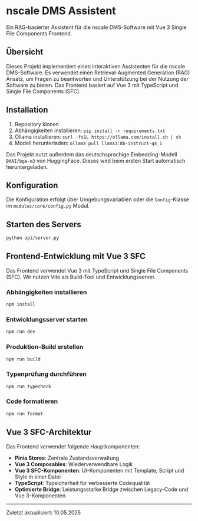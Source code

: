 # nscale DMS Assistent

Ein RAG-basierter Assistent für die nscale DMS-Software mit Vue 3 Single File Components Frontend.

## Übersicht

Dieses Projekt implementiert einen interaktiven Assistenten für die nscale DMS-Software. Es verwendet einen Retrieval-Augmented Generation (RAG) Ansatz, um Fragen zu beantworten und Unterstützung bei der Nutzung der Software zu bieten. Das Frontend basiert auf Vue 3 mit TypeScript und Single File Components (SFC).

## Installation

1. Repository klonen  
2. Abhängigkeiten installieren: `pip install -r requirements.txt`  
3. Ollama installieren: `curl -fsSL https://ollama.com/install.sh | sh`  
4. Modell herunterladen: `ollama pull llama3:8b-instruct-q4_1`  

Das Projekt nutzt außerdem das deutschsprachige Embedding-Modell `BAAI/bge-m3` von HuggingFace. Dieses wird beim ersten Start automatisch heruntergeladen.

## Konfiguration

Die Konfiguration erfolgt über Umgebungsvariablen oder die `Config`-Klasse im `modules/core/config.py` Modul.

## Starten des Servers

```bash
python api/server.py
```

## Frontend-Entwicklung mit Vue 3 SFC

Das Frontend verwendet Vue 3 mit TypeScript und Single File Components (SFC). Wir nutzen Vite als Build-Tool und Entwicklungsserver.

### Abhängigkeiten installieren

```bash
npm install
```

### Entwicklungsserver starten

```bash
npm run dev
```

### Produktion-Build erstellen

```bash
npm run build
```

### Typenprüfung durchführen

```bash
npm run typecheck
```

### Code formatieren

```bash
npm run format
```

## Vue 3 SFC-Architektur

Das Frontend verwendet folgende Hauptkomponenten:

- **Pinia Stores**: Zentrale Zustandsverwaltung
- **Vue 3 Composables**: Wiederverwendbare Logik
- **Vue 3 SFC-Komponenten**: UI-Komponenten mit Template, Script und Style in einer Datei
- **TypeScript**: Typsicherheit für verbesserte Codequalität
- **Optimierte Bridge**: Leistungsstarke Bridge zwischen Legacy-Code und Vue 3-Komponenten

---

Zuletzt aktualisiert: 10.05.2025
